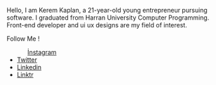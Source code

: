   Hello,
  I am Kerem Kaplan, a 21-year-old young entrepreneur pursuing software. I graduated from Harran University Computer Programming.
  Front-end developer and ui ux designs are my field of interest.
  
  Follow Me !
  
  <ul>
  <ol><a href="https://instagram.com/itskerem4">İnstagram</a></ol>
  <li><a href="https://twitter.com/itskerem4">Twitter</a></li>
  <li><a href="https://linkedin.com/in/itskerem4">Linkedin</a></li>
  <li><a href="https://linktr.ee/itskerem4">Linktr</a></li>
</ul>
